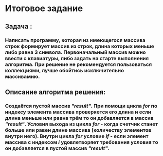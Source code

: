 # Итоговое задание
## Задача : 
### Написать программу, которая из имеющегося массива строк формирует массив из строк, длина которых меньше либо равна 3 символа. Первоначальный массив можно ввести с клавиатуры, либо задать на старте выполнения алгоритма. При решение не рекомендуется пользоваться коллекциями, лучше обойтись исключительно массивамию.
## Описание алгоритма решения:
### Создаётся пустой массив ***"result"***. При помощи цикла ***for*** по индексу элемента массива проверяется его длина и если длина меньше или равна трём то он добавляется в массив ***"result"***. Условия выхода из цикла ***for*** - когда счетчик станет больше или равен длине массива (количеству элементов внутри него). Внутри цикла ***for*** условие ***if*** - если элемент массива с индексом ***i*** удовлетворяет требования условия то он добавляется в пустой массив ***"result"***.